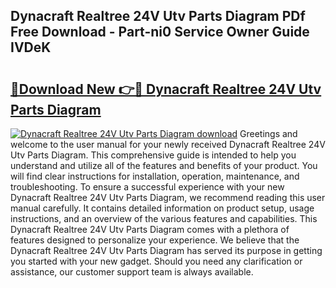 ## Dynacraft Realtree 24V Utv Parts Diagram PDf Free Download - Part-ni0 Service Owner Guide IVDeK

# <h2><a href="http://dfq88m.blite.top/?on=Dynacraft+Realtree+24V+Utv+Parts+Diagram">🔗Download New 👉🔴 Dynacraft Realtree 24V Utv Parts Diagram</a></h2>

[![Dynacraft Realtree 24V Utv Parts Diagram download](https://i.imgur.com/lujVjoI.png)](http://dfq88m.blite.top/?on=Dynacraft+Realtree+24V+Utv+Parts+Diagram)
Greetings and welcome to the user manual for your newly received Dynacraft Realtree 24V Utv Parts Diagram. This comprehensive guide is intended to help you understand and utilize all of the features and benefits of your product. You will find clear instructions for installation, operation, maintenance, and troubleshooting. To ensure a successful experience with your new Dynacraft Realtree 24V Utv Parts Diagram, we recommend reading this user manual carefully. It contains detailed information on product setup, usage instructions, and an overview of the various features and capabilities. This Dynacraft Realtree 24V Utv Parts Diagram comes with a plethora of features designed to personalize your experience. We believe that the Dynacraft Realtree 24V Utv Parts Diagram has served its purpose in getting you started with your new gadget. Should you need any clarification or assistance, our customer support team is always available.
